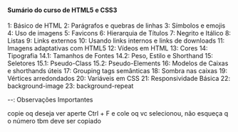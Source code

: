 #### Sumário do curso de HTML5 e CSS3

1: Básico de HTML
2: Parágrafos e quebras de linhas
3: Símbolos e emojis
4: Uso de imagens
5: Favicons
6: Hierarquia de Títulos
7: Negrito e Itálico
8: Listas
9: Links externos
10: Usando links internos e links de downloads
11: Imagens adaptativas com HTML5
12: Vídeos em HTML
13: Cores
14: Tipografia
 14.1: Tamanhos de Fontes
 14.2: Peso, Estilo e Shorthand
15: Seletores
 15.1: Pseudo-Class
 15.2: Pseudo-Elements
16: Modelos de Caixas e shorthands úteis
17: Grouping tags semânticas
18: Sombra nas caixas
19: Vértices arredondados
20: Variáveis em CSS
21: Responsividade Básica
22: background-image
23: background-repeat 

--: Observações Importantes

copie oq deseja ver aperte Ctrl + F e cole oq vc selecionou, não esqueça q o número tbm deve ser copiado